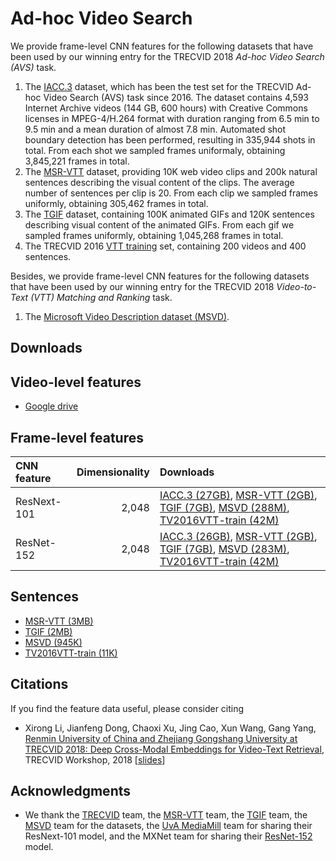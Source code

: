 # Ad-hoc Video Search


We provide frame-level CNN features for the following datasets that have been used by our winning entry for the TRECVID 2018 *Ad-hoc Video Search (AVS)* task.

1. The [IACC.3](https://www-nlpir.nist.gov/projects/tv2016/tv2016.html#IACC.3) dataset, which has been the test set for the TRECVID Ad-hoc Video Search (AVS) task since 2016. The dataset contains 4,593 Internet Archive videos (144 GB, 600 hours) with Creative Commons licenses in MPEG-4/H.264 format with duration ranging from 6.5 min to 9.5 min and a mean duration of almost 7.8 min. Automated shot boundary detection has been performed, resulting in 335,944 shots in total. From each shot we sampled frames uniformaly, obtaining 3,845,221 frames in total.
2. The [MSR-VTT](https://www.microsoft.com/en-us/research/publication/msr-vtt-a-large-video-description-dataset-for-bridging-video-and-language/) dataset, providing 10K web video clips and 200k natural sentences describing the visual content of the clips. The average number of sentences per clip is 20. From each clip we sampled frames uniformly, obtaining 305,462 frames in total. 
3. The [TGIF](http://raingo.github.io/TGIF-Release/) dataset, containing 100K animated GIFs and 120K sentences describing visual content of the animated GIFs. From each gif we sampled frames uniformly, obtaining 1,045,268 frames in total. 
4. The TRECVID 2016 [VTT training](https://www-nlpir.nist.gov/projects/tv2016/pastdata/video.to.text/) set, containing 200 videos and 400 sentences. 

Besides, we provide frame-level CNN features for the following datasets that have been used by our winning entry for the TRECVID 2018 *Video-to-Text (VTT) Matching and Ranking* task. 

1. The  [Microsoft Video Description dataset (MSVD)](http://www.cs.utexas.edu/users/ml/clamp/videoDescription/). 

## Downloads

## Video-level features

* [Google drive](https://drive.google.com/drive/folders/1XiCudpjZVAUUg41TSB-u_HZE6qVnJpxC)


## Frame-level features

| CNN feature | Dimensionality | Downloads |
|:----- | -----:|:----- |
| ResNext-101 | 2,048 | [IACC.3 (27GB)](http://39.104.114.128/avs/iacc.3_ResNext-101.tar.gz), [MSR-VTT (2GB)](http://39.104.114.128/avs/msrvtt10k_ResNext-101.tar.gz), [TGIF (7GB)](http://39.104.114.128/avs/tgif_ResNext-101.tar.gz), [MSVD (288M)](http://39.104.114.128/avs/msvd_ResNext-101.tar.gz), [TV2016VTT-train (42M)](http://39.104.114.128/avs/tv2016train_ResNext-101.tar.gz) |
| ResNet-152 | 2,048 | [IACC.3 (26GB)](http://39.104.114.128/avs/iacc.3_ResNet-152.tar.gz), [MSR-VTT (2GB)](http://39.104.114.128/avs/msrvtt10k_ResNet-152.tar.gz), [TGIF (7GB)](http://39.104.114.128/avs/tgif_ResNet-152.tar.gz), [MSVD (283M)](http://39.104.114.128/avs/msvd_ResNet-152.tar.gz), [TV2016VTT-train (42M)](http://39.104.114.128/avs/tv2016train_ResNet-152.tar.gz) |


## Sentences 
* [MSR-VTT (3MB)](http://39.104.114.128/avs/msrvtt10k_textdata.tar.gz)
* [TGIF (2MB)](http://39.104.114.128/avs/tgif_textdata.tar.gz) 
* [MSVD (945K)](http://39.104.114.128/avs/msvd_textdata.tar.gz)
* [TV2016VTT-train (11K)](http://39.104.114.128/avs/tv2016train_textdata.tar.gz)

## Citations

If you find the feature data useful, please consider citing 

* Xirong Li, Jianfeng Dong, Chaoxi Xu, Jing Cao, Xun Wang, Gang Yang, [Renmin University of China and  Zhejiang Gongshang University at TRECVID 2018: Deep Cross-Modal Embeddings for Video-Text Retrieval](http://lixirong.net/pub/trecvid2018-rucmm.pdf),  TRECVID Workshop, 2018 [[slides](https://www-nlpir.nist.gov/projects/tvpubs/tv18.slides/rucmm.avs.slides.pdf)]

## Acknowledgments

* We thank the [TRECVID](https://trecvid.nist.gov/) team, the [MSR-VTT](https://www.microsoft.com/en-us/research/publication/msr-vtt-a-large-video-description-dataset-for-bridging-video-and-language/) team, the [TGIF](http://raingo.github.io/TGIF-Release/) team, the [MSVD](http://www.cs.utexas.edu/users/ml/clamp/videoDescription/) team for the datasets, the [UvA MediaMill](https://ivi.fnwi.uva.nl/isis/mediamill/) team for sharing their ResNext-101 model, and the MXNet team for sharing their [ResNet-152](http://data.mxnet.io/models/imagenet-11k/resnet-152/) model. 
